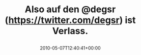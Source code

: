 ---
retweeted: false
source: <a href="http://twitter.com" rel="nofollow">Twitter Web Client</a>
entities:
  hashtags: []
  symbols: []
  user_mentions:
  - name: Degs Roberts
    screen_name: DegsR
    indices:
    - '13'
    - '19'
    id_str: '2653516563'
    id: '2653516563'
  urls: []
display_text_range:
- '0'
- '32'
favorite_count: '0'
id_str: '13546323825'
truncated: false
retweet_count: '0'
id: '13546323825'
created_at: Fri May 07 12:40:41 +0000 2010
favorited: false
full_text: Also auf den [@degsr](https://twitter.com/degsr) ist Verlass.
lang: de
tags:
- pesos/twitter
date: '2010-05-07T12:40:41+00:00'
src: https://twitter.com/bascht/status/13546323825
original_url: https://twitter.com/bascht/status/13546323825
type: twitter_tweet
text: Also auf den [@degsr](https://twitter.com/degsr) ist Verlass.
title: 'Also auf den @degsr (https://twitter.com/degsr) ist Verlass.

  '

---
